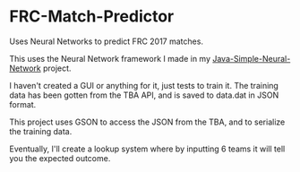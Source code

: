 # FRC-Match-Predictor
Uses Neural Networks to predict FRC 2017 matches.

This uses the Neural Network framework I made in my [Java-Simple-Neural-Network](https://github.com/coolioasjulio/Java-Simple-Neural-Network) project.

I haven't created a GUI or anything for it, just tests to train it. The training data has been gotten from the TBA API, and is saved to data.dat in JSON format.

This project uses GSON to access the JSON from the TBA, and to serialize the training data.

Eventually, I'll create a lookup system where by inputting 6 teams it will tell you the expected outcome.
